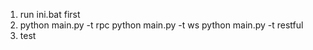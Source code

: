 1. run ini.bat first
2. python main.py -t rpc
   python main.py -t ws
   python main.py -t restful
3. test
